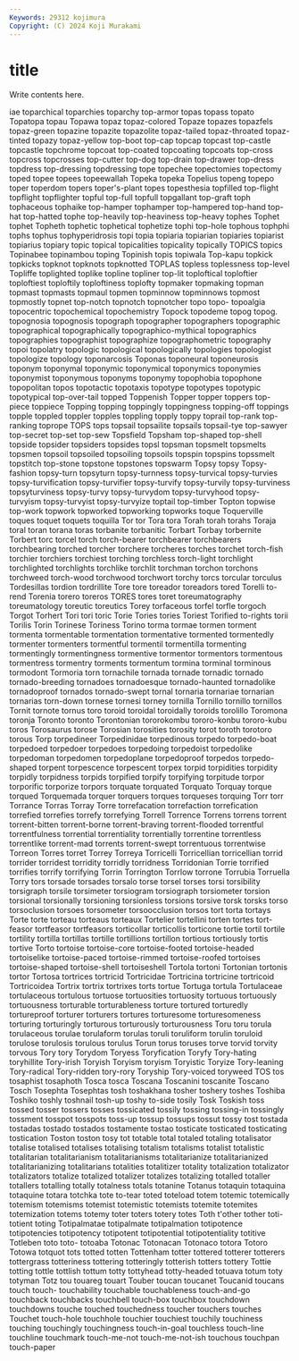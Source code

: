 ```yaml
---
Keywords: 29312 kojimura
Copyright: (C) 2024 Koji Murakami
---
```


# title

Write contents here.



iae toparchical toparchies toparchy top-armor
topas topass topato Topatopa topau Topawa topaz topaz-colored Topaze topazes
topazfels topaz-green topazine topazite topazolite topaz-tailed topaz-throated topaz-tinted topazy topaz-yellow
top-boot top-cap topcap topcast top-castle topcastle topchrome topcoat top-coated topcoating
topcoats top-cross topcross topcrosses top-cutter top-dog top-drain top-drawer top-dress topdress
top-dressing topdressing tope topechee topectomies topectomy toped topee topees topeewallah
Topeka topeka Topelius topeng topepo toper toperdom topers toper's-plant topes
topesthesia topfilled top-flight topflight topflighter topful top-full topfull topgallant top-graft
toph tophaceous tophaike top-hamper tophamper top-hampered top-hand top-hat top-hatted tophe
top-heavily top-heaviness top-heavy tophes Tophet tophet Topheth tophetic tophetical tophetize
tophi top-hole tophous tophphi tophs tophus tophyperidrosis topi topia topiaria
topiarian topiaries topiarist topiarius topiary topic topical topicalities topicality topically
TOPICS topics Topinabee topinambou toping Topinish topis topiwala Top-kapu topkick
topkicks topknot topknots topknotted TOPLAS topless toplessness top-level Topliffe toplighted
toplike topline topliner top-lit toploftical toploftier toploftiest toploftily toploftiness toplofty
topmaker topmaking topman topmast topmasts topmaul topmen topminnow topminnows topmost
topmostly topnet top-notch topnotch topnotcher topo topo- topoalgia topocentric topochemical
topochemistry Topock topodeme topog topog. topognosia topognosis topograph topographer topographers
topographic topographical topographically topographico-mythical topographics topographies topographist topographize topographometric topography
topoi topolatry topologic topological topologically topologies topologist topologize topology toponarcosis
Toponas toponeural toponeurosis toponym toponymal toponymic toponymical toponymics toponymies toponymist
toponymous toponyms toponymy topophobia topophone topopolitan topos topotactic topotaxis topotype
topotypes topotypic topotypical top-over-tail topped Toppenish Topper topper toppers top-piece
toppiece Topping topping toppingly toppingness topping-off toppings topple toppled toppler
topples toppling topply toppy toprail top-rank top-ranking toprope TOPS tops
topsail topsailite topsails topsail-tye top-sawyer top-secret top-set top-sew Topsfield Topsham
top-shaped top-shell topside topsider topsiders topsides topsl topsman topsmelt topsmelts
topsmen topsoil topsoiled topsoiling topsoils topspin topspins topssmelt topstitch top-stone
topstone topstones topswarm Topsy topsy Topsy-fashion topsy-turn topsyturn topsy-turnness topsy-turvical
topsy-turvies topsy-turvification topsy-turvifier topsy-turvify topsy-turvily topsy-turviness topsyturviness topsy-turvy topsy-turvydom topsy-turvyhood
topsy-turvyism topsy-turvyist topsy-turvyize toptail top-timber Topton topwise top-work topwork topworked
topworking topworks toque Toquerville toques toquet toquets toquilla Tor tor
Tora tora Torah torah torahs Toraja toral toran torana toras
torbanite torbanitic Torbart Torbay torbernite Torbert torc torcel torch torch-bearer
torchbearer torchbearers torchbearing torched torcher torchere torcheres torches torchet torch-fish
torchier torchiers torchiest torching torchless torch-light torchlight torchlighted torchlights torchlike
torchlit torchman torchon torchons torchweed torch-wood torchwood torchwort torchy torcs
torcular torculus Tordesillas tordion tordrillite Tore tore toreador toreadors tored
Torelli to-rend Torenia torero toreros TORES tores toret toreumatography toreumatology
toreutic toreutics Torey torfaceous torfel torfle torgoch Torgot Torhert Tori
tori toric Torie Tories tories Toriest Torified to-rights torii Torilis
Torin Torinese Toriness Torino torma tormae tormen torment tormenta tormentable
tormentation tormentative tormented tormentedly tormenter tormenters tormentful tormentil tormentilla tormenting
tormentingly tormentingness tormentive tormentor tormentors tormentous tormentress tormentry torments tormentum
tormina torminal torminous tormodont Tormoria torn tornachile tornada tornade tornadic
tornado tornado-breeding tornadoes tornadoesque tornado-haunted tornadolike tornadoproof tornados tornado-swept tornal
tornaria tornariae tornarian tornarias torn-down tornese tornesi torney tornilla Tornillo
tornillo tornillos Tornit tornote tornus toro toroid toroidal toroidally toroids
torolillo Toromona toronja Toronto toronto Torontonian tororokombu tororo-konbu tororo-kubu toros
Torosaurus torose Torosian torosities torosity torot toroth torotoro torous Torp
torpedineer Torpedinidae torpedinous torpedo torpedo-boat torpedoed torpedoer torpedoes torpedoing torpedoist
torpedolike torpedoman torpedomen torpedoplane torpedoproof torpedos torpedo-shaped torpent torpescence torpescent
torpex torpid torpidities torpidity torpidly torpidness torpids torpified torpify torpifying
torpitude torpor torporific torporize torpors torquate torquated Torquato Torquay torque
torqued Torquemada torquer torquers torques torqueses torquing Torr torr Torrance
Torras Torray Torre torrefacation torrefaction torrefication torrefied torrefies torrefy torrefying
Torrell Torrence Torrens torrens torrent torrent-bitten torrent-borne torrent-braving torrent-flooded torrentful
torrentfulness torrential torrentiality torrentially torrentine torrentless torrentlike torrent-mad torrents torrent-swept
torrentuous torrentwise Torreon Torres torret Torrey Torreya Torricelli Torricellian torricellian
torrid torrider torridest torridity torridly torridness Torridonian Torrie torrified torrifies
torrify torrifying Torrin Torrington Torrlow torrone Torrubia Torruella Torry tors
torsade torsades torsalo torse torsel torses torsi torsibility torsigraph torsile
torsimeter torsiogram torsiograph torsiometer torsion torsional torsionally torsioning torsionless torsions
torsive torsk torsks torso torsoclusion torsoes torsometer torsoocclusion torsos tort
torta tortays Torte torte torteau torteaus torteaux Tortelier tortellini torten
tortes tort-feasor tortfeasor tortfeasors torticollar torticollis torticone tortie tortil tortile
tortility tortilla tortillas tortille tortillions tortillon tortious tortiously tortis tortive
Torto tortoise tortoise-core tortoise-footed tortoise-headed tortoiselike tortoise-paced tortoise-rimmed tortoise-roofed tortoises
tortoise-shaped tortoise-shell tortoiseshell Tortola tortoni Tortonian tortonis tortor Tortosa tortrices
tortricid Tortricidae Tortricina tortricine tortricoid Tortricoidea Tortrix tortrix tortrixes torts
tortue Tortuga tortula Tortulaceae tortulaceous tortulous tortuose tortuosities tortuosity tortuous
tortuously tortuousness torturable torturableness torture tortured torturedly tortureproof torturer torturers
tortures torturesome torturesomeness torturing torturingly torturous torturously torturousness Toru toru
torula torulaceous torulae torulaform torulas toruli toruliform torulin toruloid torulose
torulosis torulous torulus Torun torus toruses torve torvid torvity torvous
Tory tory Torydom Toryess Toryfication Toryfy Tory-hating toryhillite Tory-irish Toryish
Toryism toryism Toryistic Toryize Tory-leaning Tory-radical Tory-ridden tory-rory Toryship Tory-voiced
toryweed TOS tos tosaphist tosaphoth Tosca tosca Toscana Toscanini toscanite
Toscano Tosch Tosephta Tosephtas tosh toshakhana tosher toshery toshes Toshiba
Toshiko toshly toshnail tosh-up toshy to-side tosily Tosk Toskish toss
tossed tosser tossers tosses tossicated tossily tossing tossing-in tossingly tossment
tosspot tosspots toss-up tossup tossups tossut tossy tost tostada tostadas
tostado tostados tostamente tostao tosticate tosticated tosticating tostication Toston toston
tosy tot totable total totaled totaling totalisator totalise totalised totalises
totalising totalism totalisms totalist totalistic totalitarian totalitarianism totalitarianisms totalitarianize totalitarianized
totalitarianizing totalitarians totalities totalitizer totality totalization totalizator totalizators totalize totalized
totalizer totalizes totalizing totalled totaller totallers totalling totally totalness totals
totanine Totanus totaquin totaquina totaquine totara totchka tote to-tear toted
toteload totem totemic totemically totemism totemisms totemist totemistic totemists totemite
totemites totemization totems totemy toter toters totery totes Toth t'other
tother toti- totient toting Totipalmatae totipalmate totipalmation totipotence totipotencies totipotency
totipotent totipotential totipotentiality totitive Totleben toto toto- totoaba Totonac Totonacan
Totonaco totora Totoro Totowa totquot tots totted totten Tottenham totter
tottered totterer totterers tottergrass totteriness tottering totteringly totterish totters tottery
Tottie totting tottle tottlish tottum totty tottyhead totty-headed totuava totum
toty totyman Totz tou touareg touart Touber toucan toucanet Toucanid
toucans touch touch- touchability touchable touchableness touch-and-go touchback touchbacks touchbell
touch-box touchbox touchdown touchdowns touche touched touchedness toucher touchers touches
Touchet touch-hole touchhole touchier touchiest touchily touchiness touching touchingly touchingness
touch-in-goal touchless touch-line touchline touchmark touch-me-not touch-me-not-ish touchous touchpan touch-paper
